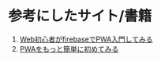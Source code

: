 # 参考にしたサイト/書籍

1. [Web初心者がfirebaseでPWA入門してみる](https://qiita.com/tamalign/items/18d443787cf99bec1138)
2. [PWAをもっと簡単に初めてみる](https://qiita.com/poster-keisuke/items/6651140fa20c7aa18474)
